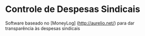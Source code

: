 # Controle de Despesas Sindicais 

Software baseado no [MoneyLog] (http://aurelio.net/) para dar transparência às despesas sindicais



